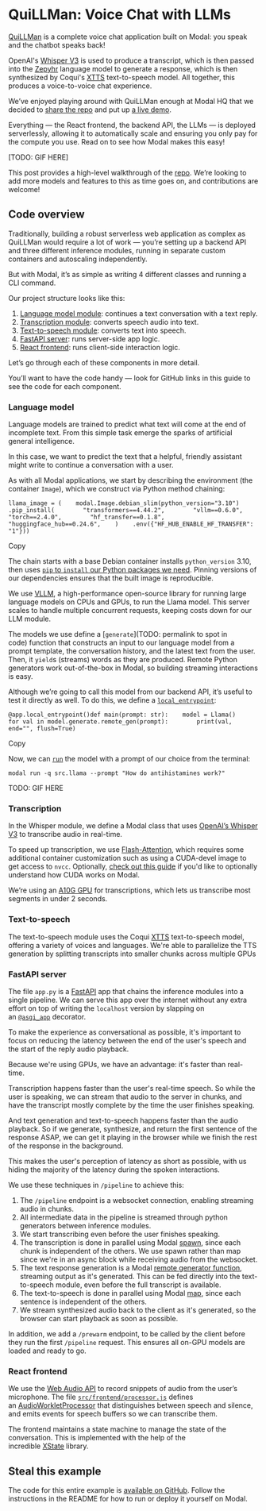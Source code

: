 # **QuiLLMan: Voice Chat with LLMs**

[QuiLLMan](https://github.com/modal-labs/quillman) is a complete voice chat application built on Modal: you speak and the chatbot speaks back!

OpenAI's [Whisper V3](https://huggingface.co/openai/whisper-large-v3) is used to produce a transcript, which is then passed into the [Zepyhr](https://arxiv.org/abs/2310.16944) language model to generate a response, which is then synthesized by Coqui's [XTTS](https://github.com/coqui-ai/TTS) text-to-speech model. All together, this produces a voice-to-voice chat experience.

We’ve enjoyed playing around with QuiLLMan enough at Modal HQ that we decided to [share the repo](https://github.com/modal-labs/quillman) and put up [a live demo](https://modal-labs--quillman-web.modal.run/).

Everything — the React frontend, the backend API, the LLMs — is deployed serverlessly, allowing it to automatically scale and ensuring you only pay for the compute you use. Read on to see how Modal makes this easy!

[TODO: GIF HERE]

This post provides a high-level walkthrough of the [repo](https://github.com/modal-labs/quillman). We’re looking to add more models and features to this as time goes on, and contributions are welcome!

## **Code overview**

Traditionally, building a robust serverless web application as complex as QuiLLMan would require a lot of work — you’re setting up a backend API and three different inference modules, running in separate custom containers and autoscaling independently.

But with Modal, it’s as simple as writing 4 different classes and running a CLI command.

Our project structure looks like this:

1. [Language model module](https://modal.com/docs/examples/llm-voice-chat#language-model): continues a text conversation with a text reply.
2. [Transcription module](https://modal.com/docs/examples/llm-voice-chat#transcription): converts speech audio into text.
3. [Text-to-speech module](https://modal.com/docs/examples/llm-voice-chat#text-to-speech): converts text into speech.
4. [FastAPI server](https://modal.com/docs/examples/llm-voice-chat#fastapi-server): runs server-side app logic.
5. [React frontend](https://modal.com/docs/examples/llm-voice-chat#react-frontend): runs client-side interaction logic.

Let’s go through each of these components in more detail.

You’ll want to have the code handy — look for GitHub links in this guide to see the code for each component.

### **Language model**

Language models are trained to predict what text will come at the end of incomplete text. From this simple task emerge the sparks of artificial general intelligence.

In this case, we want to predict the text that a helpful, friendly assistant might write to continue a conversation with a user.

As with all Modal applications, we start by describing the environment (the container `Image`), which we construct via Python method chaining:

`llama_image = (    modal.Image.debian_slim(python_version="3.10")    .pip_install(        "transformers==4.44.2",        "vllm==0.6.0",        "torch==2.4.0",        "hf_transfer==0.1.8",        "huggingface_hub==0.24.6",    )    .env({"HF_HUB_ENABLE_HF_TRANSFER": "1"}))`

Copy

The chain starts with a base Debian container installs `python_version` 3.10, then uses [`pip` to `install` our Python packages we need](https://modal.com/docs/reference/modal.Image#pip_install). Pinning versions of our dependencies ensures that the built image is reproducible.

We use [VLLM](https://github.com/vllm-project/vllm), a high-performance open-source library for running large language models on CPUs and GPUs, to run the Llama model. This server scales to handle multiple concurrent requests, keeping costs down for our LLM module.

The models we use define a [`generate`](TODO: permalink to spot in code) function that constructs an input to our language model from a prompt template, the conversation history, and the latest text from the user. Then, it `yield`s (streams) words as they are produced. Remote Python generators work out-of-the-box in Modal, so building streaming interactions is easy.

Although we’re going to call this model from our backend API, it’s useful to test it directly as well. To do this, we define a [`local_entrypoint`](https://modal.com/docs/guide/apps#entrypoints-for-ephemeral-apps):

`@app.local_entrypoint()def main(prompt: str):    model = Llama()    for val in model.generate.remote_gen(prompt):        print(val, end="", flush=True)`

Copy

Now, we can [`run`](https://modal.com/docs/guide/apps#ephemeral-apps) the model with a prompt of our choice from the terminal:

`modal run -q src.llama --prompt "How do antihistamines work?"`

TODO: GIF HERE

### **Transcription**

In the Whisper module, we define a Modal class that uses [OpenAI’s Whisper V3](https://huggingface.co/openai/whisper-large-v3) to transcribe audio in real-time.

To speed up transcription, we use [Flash-Attention](https://github.com/Dao-AILab/flash-attention), which requires some additional container customization such as using a CUDA-devel image to get access to `nvcc`. Optionally, [check out this guide](https://modal.com/docs/guide/cuda) if you'd like to optionally understand how CUDA works on Modal.

We’re using an [A10G GPU](https://www.nvidia.com/en-us/data-center/products/a10-gpu/) for transcriptions, which lets us transcribe most segments in under 2 seconds. 



### **Text-to-speech**

The text-to-speech module uses the Coqui [XTTS](https://github.com/coqui-ai/TTS) text-to-speech model, offering a variety of voices and languages. We're able to parallelize the TTS generation by splitting transcripts into smaller chunks across multiple GPUs

### **FastAPI server**

The file `app.py` is a [FastAPI](https://fastapi.tiangolo.com/) app that chains the inference modules into a single pipeline. We can serve this app over the internet without any extra effort on top of writing the `localhost` version by slapping on an [`@asgi_app`](https://modal.com/docs/guide/webhooks#serving-asgi-and-wsgi-apps) decorator.

To make the experience as conversational as possible, it's important to focus on reducing the latency between the end of the user's speech and the start of the reply audio playback.

Because we're using GPUs, we have an advantage: it's faster than real-time.

Transcription happens faster than the user's real-time speech. So while the user is speaking, we can stream that audio to the server in chunks, and have the transcript mostly complete by the time the user finishes speaking.

And text generation and text-to-speech happens faster than the audio playback. So if we generate, synthesize, and return the first sentence of the response ASAP, we can get it playing in the browser while we finish the rest of the response in the background.

This makes the user's perception of latency as short as possible, with us hiding the majority of the latency during the spoken interactions.

We use these techniques in `/pipeline` to achieve this:
1. The `/pipeline` endpoint is a websocket connection, enabling streaming audio in chunks.
2. All intermediate data in the pipeline is streamed through python generators between inference modules. 
3. We start transcribing even before the user finishes speaking.
4. The transcription is done in parallel using Modal [spawn](https://modal.com/docs/reference/modal.Function#spawn), since each chunk is independent of the others. We use spawn rather than map since we're in an async block while receiving audio from the websocket.
5. The text response generation is a Modal [remote generator function](https://modal.com/docs/reference/modal.Function#remote_gen), streaming output as it's generated. This can be fed directly into the text-to-speech module, even before the full transcript is available.
6. The text-to-speech is done in parallel using Modal [map](https://modal.com/docs/reference/modal.Function#map), since each sentence is independent of the others.
7. We stream synthesized audio back to the client as it's generated, so the browser can start playback as soon as possible.

In addition, we add a `/prewarm` endpoint, to be called by the client before they run the first `/pipeline` request. This ensures all on-GPU models are loaded and ready to go.


### **React frontend**

We use the [Web Audio API](https://developer.mozilla.org/en-US/docs/Web/API/Web_Audio_API) to record snippets of audio from the user’s microphone. The file [`src/frontend/processor.js`](https://github.com/modal-labs/quillman/blob/main/src/frontend/processor.js) defines an [AudioWorkletProcessor](https://developer.mozilla.org/en-US/docs/Web/API/AudioWorkletProcessor) that distinguishes between speech and silence, and emits events for speech buffers so we can transcribe them.

The frontend maintains a state machine to manage the state of the conversation. This is implemented with the help of the incredible [XState](https://github.com/statelyai/xstate) library.

## **Steal this example**

The code for this entire example is [available on GitHub](https://github.com/modal-labs/quillman). Follow the instructions in the README for how to run or deploy it yourself on Modal.